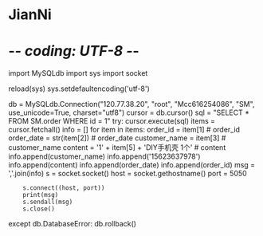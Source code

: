 # JianNi
# -*- coding: UTF-8 -*-
import MySQLdb
import sys
import socket

reload(sys)
sys.setdefaultencoding('utf-8')

db = MySQLdb.Connection("120.77.38.20", "root", "Mcc616254086", "SM", use_unicode=True, charset="utf8")
cursor = db.cursor()
sql = "SELECT * FROM SM.order WHERE id = 1"
try:
    cursor.execute(sql)
    items = cursor.fetchall()
    info = []
    for item in items:
        order_id = item[1]                           # order_id
        order_date = str(item[2])                         # order_date
        customer_name = item[3]                      # customer_name
        content = '1' + item[5] + 'DIY手机壳 1个'    # content
        info.append(customer_name)
        info.append('15623637978')
        info.append(content)
        info.append(order_date)
        info.append(order_id)
        msg = ','.join(info)
        s = socket.socket()
        host = socket.gethostname()
        port = 5050

        s.connect((host, port))
        print(msg)
        s.sendall(msg)
        s.close()


except db.DatabaseError:
    db.rollback()
